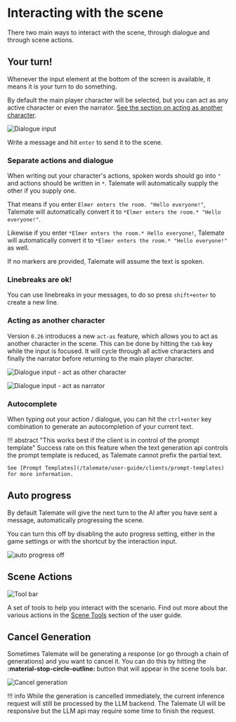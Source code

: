 # Interacting with the scene

There two main ways to interact with the scene, through dialogue and through scene actions.

## Your turn!

Whenever the input element at the bottom of the screen is available, it means it is your turn to do something.

By default the main player character will be selected, but you can act as any active character or even the narrator. [See the section on acting as another character](#acting-as-another-character).

![Dialogue input](/talemate/img/0.26.0/interacting-input-request.png)

Write a message and hit `enter` to send it to the scene.

### Separate actions and dialogue

When writing out your character's actions, spoken words should go into `"` and actions should be written in `*`. Talemate will automatically supply the other if you supply one.

That means if you enter `Elmer enters the room. "Hello everyone!"`, Talemate will automatically convert it to `*Elmer enters the room.* "Hello everyone!"`.

Likewise if you enter `*Elmer enters the room.* Hello everyone!`, Talemate will automatically convert it to `*Elmer enters the room.* "Hello everyone!"` as well.

If no markers are provided, Talemate will assume the text is spoken.

### Linebreaks are ok!

You can use linebreaks in your messages, to do so press `shift+enter` to create a new line.

### Acting as another character

Version `0.26` introduces a new `act-as` feature, which allows you to act as another character in the scene. This can be done by hitting the `tab` key while the input is focused. It will cycle through all active characters and finally the narrator before returning to the main player character.

![Dialogue input - act as other character](/talemate/img/0.26.0/interacting-input-act-as-character.png)

![Dialogue input - act as narrator](/talemate/img/0.26.0/interacting-input-act-as-narrator.png)

### Autocomplete

When typing out your action / dialogue, you can hit the `ctrl+enter` key combination to generate an autocompletion of your current text. 

!!! abstract "This works best if the client is in control of the prompt template"
    Success rate on this feature when the text generation api controls the prompt template is reduced, as Talemate cannot prefix the partial text.

    See [Prompt Templates](/talemate/user-guide/clients/prompt-templates) for more information.

## Auto progress

By default Talemate will give the next turn to the AI after you have sent a message, automatically progressing the scene.

You can turn this off by disabling the auto progress setting, either in the game settings or with the shortcut by the interaction input.

![auto progress off](/talemate/img/0.26.0/auto-progress-off.png)

## Scene Actions

![Tool bar](/talemate/img/0.26.0/getting-started-ui-element-tools.png)

A set of tools to help you interact with the scenario. Find out more about the various actions in the [Scene Tools](/talemate/user-guide/scenario-tools) section of the user guide.


## Cancel Generation

Sometimes Talemate will be generating a response (or go through a chain of generations) and you want to cancel it. You can do this by hitting the **:material-stop-circle-outline:** button that will appear in the scene tools bar.

![Cancel generation](/talemate/img/0.27.0/cancel-generation.png)

!!! info
    While the generation is cancelled immediately, the current inference request will still be processed by the LLM backend. The Talemate UI will be responsive but the LLM api may require some time to finish the request.